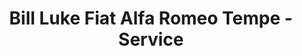 ---
title: "Bill Luke Fiat Alfa Romeo Tempe - Service"
url: /tempe/bill-luke-fiat-alfa-romeo-tempe-service/
shop: car repair
---